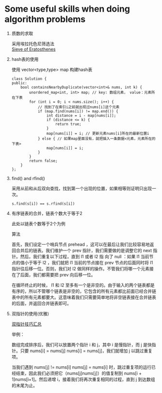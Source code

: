 # Some useful skills when doing algorithm problems

1. 质数的求取

    采用埃拉托色尼筛选法<br>
[Sieve of Eratosthenes](https://blog.csdn.net/qq_37653144/article/details/80470029)

2. hash表的使用

   使用 vector<type,type> map 构建hash表

    ```
    class Solution {
    public:
        bool containsNearbyDuplicate(vector<int>& nums, int k) {
            unordered_map<int, int> map; // key: 数组元素， value：元素所在下表
            for (int i = 0; i < nums.size(); i++) {
                // 找到了在索引i之前就出现过nums[i]这个元素
                if (map.find(nums[i]) != map.end()) { 
                    int distance = i - map[nums[i]];
                    if (distance <= k) {
                        return true;
                    }
                    map[nums[i]] = i; // 更新元素nums[i]所在的最新位置i
                } else { // 如果map里面没有，就把插入一条数据<元素，元素所在的下表>
                    map[nums[i]] = i;
                }
            }
            return false;
        }
    };
    ```

3. find() and rfind()

    采用从前和从后双向查找，找到第一个出现的位置，如果相等则证明只出现一次。
    ```
    s.find(s[i]) == s.rfind(s[i])
    ```

4. 有序链表的合并，链表个数大于等于2

    此处以链表个数等于2个为例

    算法

    首先，我们设定一个哨兵节点 prehead ，这可以在最后让我们比较容易地返回合并后的链表。我们维护一个 prev 指针，我们需要做的是调整它的 next 指针。然后，我们重复以下过程，直到 l1 或者 l2 指  向了 null ：如果 l1 当前节点的值小于等于 l2 ，我们就把 l1 当前的节点接在 prev 节点的后面同时将 l1 指针往后移一位。否则，我们对 l2 做同样的操作。不管我们将哪一个元素接在了后面，我们都需要把 prev 向后移一位。

    在循环终止的时候， l1 和 l2 至多有一个是非空的。由于输入的两个链表都是有序的，所以不管哪个链表是非空的，它包含的所有元素都比前面已经合并链表中的所有元素都要大。这意味着我们只需要简单地将非空链表接在合并链表的后面，并返回合并链表即可。

5. 双指针的使用(优雅)

    [双指针技巧汇总](https://www.cnblogs.com/kyoner/p/11087755.html)

    举例：

    数组完成排序后，我们可以放置两个指针 i 和 j，其中 i 是慢指针，而 j 是快指针。只要 nums[i] = nums[j] nums[i] = nums[j]，我们就增加 j 以跳过重复项。

    当我们遇到 nums[j] != nums[i]  nums[j] = nums[i] 时，跳过重复项的运行已经结束，因此我们必须把它（nums[j]nums[j]）的值复制到 nums[i + 1]nums[i+1]。然后递增 i，接着我们将再次重复相同的过程，直到 j 到达数组的末尾为止。

